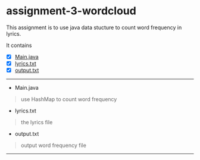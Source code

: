 # assignment-3-wordcloud
This assignment is to use java data stucture to count word frequency in lyrics.

It contains
- [x] [Main.java](..blob/master/Main.java)
- [x] [lyrics.txt](..blob/master/lyrics.txt)
- [x] [output.txt](..blob/master/output.txt)

---
+ Main.java
> use HashMap to count word frequency

+ lyrics.txt
> the lyrics file

+ output.txt
> output word frequency file

---

